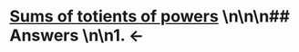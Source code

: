 # [Sums of totients of powers](https://projecteuler.net/problem=512) \n\n\n## Answers \n\n1. &larr;
